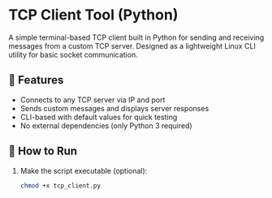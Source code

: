 # TCP Client Tool (Python)

A simple terminal-based TCP client built in Python for sending and receiving messages from a custom TCP server. Designed as a lightweight Linux CLI utility for basic socket communication.

## 🔧 Features

- Connects to any TCP server via IP and port
- Sends custom messages and displays server responses
- CLI-based with default values for quick testing
- No external dependencies (only Python 3 required)

## 🚀 How to Run

1. Make the script executable (optional):

   ```bash
   chmod +x tcp_client.py
